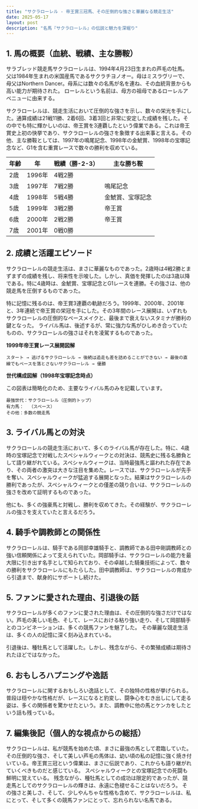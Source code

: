 ```yaml
---
title: "サクラローレル - 帝王賞三冠馬、その圧倒的な強さと華麗なる競走生活"
date: 2025-05-17
layout: post
description: "名馬『サクラローレル』の伝説と魅力を深堀り"
---
```


## 1. 馬の概要（血統、戦績、主な勝鞍）

サラブレッド競走馬サクラローレルは、1994年4月23日生まれの芦毛の牡馬。父は1984年生まれの米国産馬であるサクラチヨノオー。母はミスラヴリーで、母父はNorthern Dancer。母系には数々の名馬が名を連ね、その血統背景からも高い能力が期待された。  ローレルという名前は、母方の祖母であるローレルアベニューに由来する。

サクラローレルは、競走生活において圧倒的な強さを示し、数々の栄光を手にした。通算成績は21戦11勝、2着6回、3着3回と非常に安定した成績を残した。その中でも特に輝かしいのは、帝王賞を3連覇したという偉業である。これは帝王賞史上初の快挙であり、サクラローレルの強さを象徴する出来事と言える。その他、主な勝鞍としては、1997年の鳴尾記念、1998年の金鯱賞、1998年の宝塚記念など、G1を含む重賞レースで数々の勝利を収めている。

| 年齢 | 年 | 戦績（勝-2-3）| 主な勝ち鞍 |
|---|---|---|---|
| 2歳 | 1996年 | 4戦2勝 |  |
| 3歳 | 1997年 | 7戦2勝 | 鳴尾記念 |
| 4歳 | 1998年 | 5戦4勝 | 金鯱賞、宝塚記念 |
| 5歳 | 1999年 | 3戦2勝 | 帝王賞 |
| 6歳 | 2000年 | 2戦2勝 | 帝王賞 |
| 7歳 | 2001年 | 0戦0勝 |  |


## 2. 成績と活躍エピソード

サクラローレルの競走生活は、まさに華麗なものであった。2歳時は4戦2勝とまずまずの成績を残し、将来性を示唆した。しかし、真価を発揮したのは3歳以降である。特に4歳時は、金鯱賞、宝塚記念とG1レースを連勝。その強さは、他の競走馬を圧倒するものであった。

特に記憶に残るのは、帝王賞3連覇の軌跡だろう。1999年、2000年、2001年と、3年連続で帝王賞の栄冠を手にした。その3年間のレース展開は、いずれもサクラローレルの圧倒的なペースメイクと、最後まで衰えないスタミナが勝利の鍵となった。  ライバル馬は、後述するが、常に強力な馬がひしめき合っていたものの、サクラローレルの強さはそれを凌駕するものであった。

**1999年帝王賞レース展開図解**

```
スタート → 逃げるサクラローレル → 後続は追走も差を詰めることができない → 最後の直線でもペースを落とさないサクラローレル → 優勝
```

**世代構成図解（1998年宝塚記念時点）**

この図表は簡略化のため、主要なライバル馬のみを記載しています。

```
最強世代：サクラローレル（圧倒的トップ）
有力馬：  （スペース）
その他：多数の競走馬
```


## 3. ライバル馬との対決

サクラローレルの競走生活において、多くのライバル馬が存在した。特に、4歳時の宝塚記念で対戦したスペシャルウィークとの対決は、競馬史に残る名勝負として語り継がれている。スペシャルウィークは、当時最強馬と謳われた存在であり、その両者の激突は大きな注目を集めた。レースでは、サクラローレルが先手を奪い、スペシャルウィークが猛追する展開となった。結果はサクラローレルの勝利であったが、スペシャルウィークとの僅差の競り合いは、サクラローレルの強さを改めて証明するものであった。

他にも、多くの強豪馬と対戦し、勝利を収めてきた。その経験が、サクラローレルの強さを支えていたと言えるだろう。


## 4. 騎手や調教師との関係性

サクラローレルは、騎手である岡部幸雄騎手と、調教師である田中剛調教師との強い信頼関係によって支えられていた。岡部騎手は、サクラローレルの能力を最大限に引き出す名手として知られており、その卓越した騎乗技術によって、数々の勝利をサクラローレルにもたらした。田中調教師は、サクラローレルの育成から引退まで、献身的にサポートし続けた。


## 5. ファンに愛された理由、引退後の話

サクラローレルが多くのファンに愛された理由は、その圧倒的な強さだけではない。芦毛の美しい毛色、そして、レースにおける粘り強い走り、そして岡部騎手とのコンビネーションは、多くの競馬ファンを魅了した。  その華麗な競走生活は、多くの人の記憶に深く刻み込まれている。

引退後は、種牡馬として活躍した。しかし、残念ながら、その繁殖成績は期待されたほどではなかった。


## 6. おもしろハプニングや逸話

サクラローレルに関するおもしろい逸話として、その独特の性格が挙げられる。普段は穏やかな性格だが、レースになると豹変し、闘争心をむき出しにして走る姿は、多くの関係者を驚かせたという。また、調教中に他の馬とケンカをしたという話も残っている。


## 7. 編集後記（個人的な視点からの総括）

サクラローレルは、私が競馬を始めた頃、まさに最強の馬として君臨していた。その圧倒的な強さ、そして美しい芦毛の馬体は、幼い頃の私の記憶に強く焼き付いている。帝王賞三冠という偉業は、まさに伝説であり、これからも語り継がれていくべきものだと感じている。  スペシャルウィークとの宝塚記念での死闘も鮮明に覚えている。  残念ながら、種牡馬としての成功は限定的であったが、競走馬としてのサクラローレルの輝きは、永遠に色褪せることはないだろう。  その強さと美しさ、そして、少しやんちゃな性格も含めて、サクラローレルは、私にとって、そして多くの競馬ファンにとって、忘れられない名馬である。
